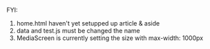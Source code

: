 FYI:
1. home.html haven't yet setupped up article & aside 
2. data and test.js must be changed the name
3. MediaScreen is currently setting the size with max-width: 1000px